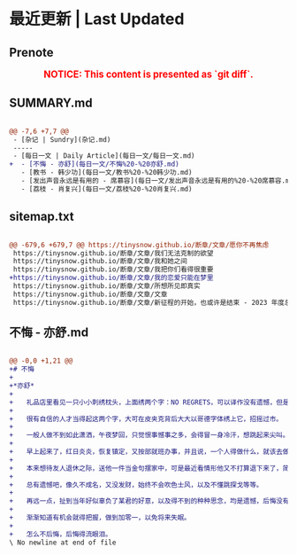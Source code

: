 # 最近更新 | Last Updated

## Prenote

<p style="font-size: larger; font-weight: bold; color: red; text-align: center;">NOTICE: This content is presented as `git diff`.</p>

## SUMMARY.md

```diff

@@ -7,6 +7,7 @@
 - [杂记 | Sundry](杂记.md)
 -----
 - [每日一文 | Daily Article](每日一文/每日一文.md)
+  - [不悔 - 亦舒](每日一文/不悔%20-%20亦舒.md)
   - [教书 - 韩少功](每日一文/教书%20-%20韩少功.md)
   - [发出声音永远是有用的 - 席慕容](每日一文/发出声音永远是有用的%20-%20席慕容.md)
   - [荔枝 - 肖复兴](每日一文/荔枝%20-%20肖复兴.md)
```

## sitemap.txt

```diff

@@ -679,6 +679,7 @@ https://tinysnow.github.io/断章/文章/愿你不再焦虑
 https://tinysnow.github.io/断章/文章/我们无法克制的欲望
 https://tinysnow.github.io/断章/文章/我和她之间
 https://tinysnow.github.io/断章/文章/我把你们看得很重要
+https://tinysnow.github.io/断章/文章/我的恋爱只能在梦里
 https://tinysnow.github.io/断章/文章/所想所见即真实
 https://tinysnow.github.io/断章/文章/文章
 https://tinysnow.github.io/断章/文章/新征程的开始，也或许是结束 - 2023 年度总结
```

## 不悔 - 亦舒.md

```diff

@@ -0,0 +1,21 @@
+# 不悔
+
+*亦舒*
+
+　　礼品店里看见一只小小刺绣枕头，上面绣两个字：NO REGRETS，可以译作没有遗憾，但是忽然想起杨不悔，作终不悔解就更决绝。
+
+　　很有自信的人才当得起这两个字，大可在皮夹克背后大大以哥德字体绣上它，招摇过市。
+
+　　一般人做不到如此潇洒，午夜梦回，只觉恨事憾事之多，会得冒一身冷汗，想跳起来尖叫。
+
+　　早上起来了，红日炎炎，恢复镇定，又按部就班办事，并且说，一个人得做什么，就该去做什么。
+
+　　本来想待友人退休之际，送他一件当金句摆家中，可是最近看情形他又不打算退下来了，简直要拗腰更上一层楼，说他已无遗憾，会被啐出门来。
+
+　　总有遗憾吧，像久不成名，又没发财，始终不会吹色士风，以及不懂跳探戈等等。
+
+　　再远一点，扯到当年好似辜负了某君的好意，以及得不到的种种思念，均是遗憾，后悔没有多加把劲。
+
+　　渐渐知道有机会就得把握，做到加零一，以免将来失眠。
+
+　　怎么不后悔，后悔得流眼泪。
\ No newline at end of file
```
